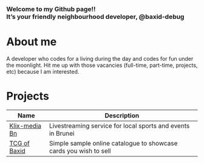 ### Welcome to my Github page!!<br> It’s your friendly neighbourhood developer, @baxid-debug

# About me
A developer who codes for a living during the day and codes for fun under the moonlight. Hit me up with those vacancies (full-time, part-time, projects, etc) because I am interested. 

# Projects
| Name  | Description |
| ------------- | ------------- |
| [Klix-media Bn](https://www.klix-media.com/)      | Livestreaming service for local sports and events in Brunei     |
| [TCG of Baxid](https://tcg.ofbaxid.com/)      | Simple sample online catalogue to showcase cards you wish to sell      |
